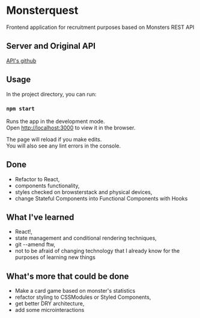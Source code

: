 # Monsterquest

Frontend application for recruitment purposes based on Monsters REST API

## Server and Original API

[API's github](https://github.com/codequest-eu/monsters-api)

## Usage

In the project directory, you can run:

### `npm start`

Runs the app in the development mode.<br />
Open [http://localhost:3000](http://localhost:3000) to view it in the browser.

The page will reload if you make edits.<br />
You will also see any lint errors in the console.

## Done

- Refactor to React,
- components functionality,
- styles checked on browsterstack and physical devices,
- change Stateful Components into Functional Components with Hooks

## What I've learned

- React!,
- state management and conditional rendering techniques,
- git --amend ftw,
- not to be afraid of changing technology that I already know for the purposes of learning new things

## What's more that could be done

- Make a card game based on monster's statistics
- refactor styling to CSSModules or Styled Components,
- get better DRY architecture,
- add some microinteractions
